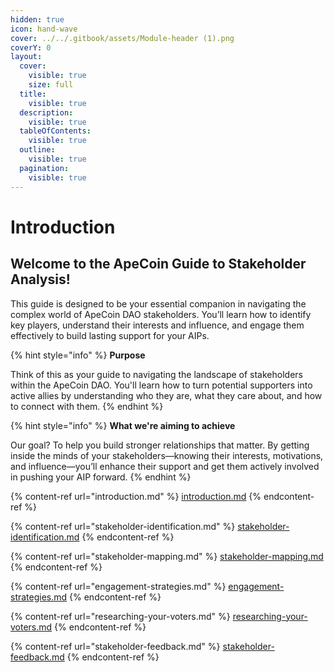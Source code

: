```yaml
---
hidden: true
icon: hand-wave
cover: ../../.gitbook/assets/Module-header (1).png
coverY: 0
layout:
  cover:
    visible: true
    size: full
  title:
    visible: true
  description:
    visible: true
  tableOfContents:
    visible: true
  outline:
    visible: true
  pagination:
    visible: true
---
```


# Introduction

## Welcome to the ApeCoin Guide to Stakeholder Analysis!&#x20;

This guide is designed to be your essential companion in navigating the complex world of ApeCoin DAO stakeholders. You’ll learn how to identify key players, understand their interests and influence, and engage them effectively to build lasting support for your AIPs.

{% hint style="info" %}
**Purpose**

Think of this as your guide to navigating the landscape of stakeholders within the ApeCoin DAO. You'll learn how to turn potential supporters into active allies by understanding who they are, what they care about, and how to connect with them.
{% endhint %}

{% hint style="info" %}
**What we're aiming to achieve**&#x20;

Our goal? To help you build stronger relationships that matter. By getting inside the minds of your stakeholders—knowing their interests, motivations, and influence—you’ll enhance their support and get them actively involved in pushing your AIP forward.
{% endhint %}

{% content-ref url="introduction.md" %}
[introduction.md](introduction.md)
{% endcontent-ref %}

{% content-ref url="stakeholder-identification.md" %}
[stakeholder-identification.md](stakeholder-identification.md)
{% endcontent-ref %}

{% content-ref url="stakeholder-mapping.md" %}
[stakeholder-mapping.md](stakeholder-mapping.md)
{% endcontent-ref %}

{% content-ref url="engagement-strategies.md" %}
[engagement-strategies.md](engagement-strategies.md)
{% endcontent-ref %}

{% content-ref url="researching-your-voters.md" %}
[researching-your-voters.md](researching-your-voters.md)
{% endcontent-ref %}

{% content-ref url="stakeholder-feedback.md" %}
[stakeholder-feedback.md](stakeholder-feedback.md)
{% endcontent-ref %}
